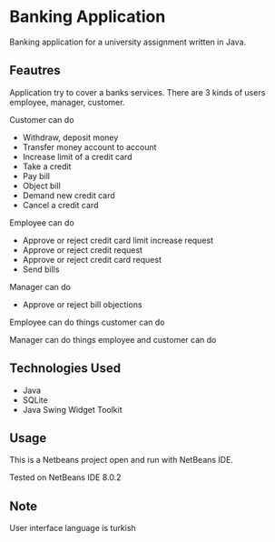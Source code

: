 # Banking Application
Banking application for a university assignment written in Java.

## Feautres
Application try to cover a banks services. There are 3 kinds of users employee, manager, customer.

Customer can do
  - Withdraw, deposit money
  - Transfer money account to account
  - Increase limit of a credit card
  - Take a credit
  - Pay bill
  - Object bill
  - Demand new credit card
  - Cancel a credit card
  
Employee can do
- Approve or reject credit card limit increase request
- Approve or reject credit request
- Approve or reject credit card request
- Send bills

Manager can do
- Approve or reject bill objections

Employee can do things customer can do

Manager can do things employee and customer can do
  
## Technologies Used
- Java
- SQLite
- Java Swing Widget Toolkit

## Usage
This is a Netbeans project open and run with NetBeans IDE.

Tested on NetBeans IDE 8.0.2

## Note
User interface language is turkish

